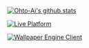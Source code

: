 [![Ohto-Ai's github stats](https://github-readme-stats.vercel.app/api?username=Ohto-Ai&show_icons=true&theme=merko&count_private=true&include_all_commits=false&title_color=fff&icon_color=79ff97&text_color=9f9f9f&bg_color=151515)](https://github.com/Ohto-Ai)  

[![Live Platform](https://github-readme-stats.vercel.app/api/pin/?username=Ohto-Ai&repo=LivePlatform&show_owner=false&title_color=fff&icon_color=79ff97&text_color=9f9f9f&bg_color=151515)](https://github.com/Ohto-Ai/LivePlatform)  

[![Wallpaper Engine Client](https://github-readme-stats.vercel.app/api/pin/?username=Ohto-Ai&repo=WallpaperEngineClient&show_owner=false&title_color=fff&icon_color=79ff97&text_color=9f9f9f&bg_color=151515)](https://github.com/Ohto-Ai/WallpaperEngineClient)
